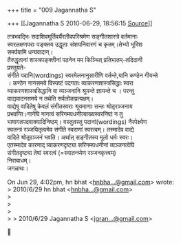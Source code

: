 +++
title = "009 Jagannatha S"

+++
[[Jagannatha S	2010-06-29, 18:56:15 [Source](https://groups.google.com/g/bvparishat/c/cCuhVw7541g)]]



तत्रभवद्भिः सदाशिवमूर्तिवर्यैरतीवपरिश्रमेण सङ्गीतशास्त्रे वर्तमानाः  
स्वरलक्षणपराः पङ्क्तय उद्धृताः संशयनिवारणं च कृतम्।तेभ्यो भूरिशः  
समर्पयामि धन्यवादान्।  
तैरुद्धृतानां शास्त्रपङ्क्तीनां पठनेन मम किञ्चित् प्रतिभातम्-तदिदानी  
प्रस्तूयते-  
संगीते पदानि(wordings) स्वरमेलनानुसारीणि वर्तन्ते,यानि कण्ठेन गीयन्ते  
। कण्ठेन गानसमये विस्पष्टं पदगताः व्याकरणशास्त्रसिद्धाः स्वरा  
व्याकरणशास्त्रसिद्धानि वा व्यञ्जनानि श्रूयन्ते ज्ञायन्ते च । परन्तु  
वाद्यवादनसमये न तथेति सर्वलोकप्रत्यक्षम्।  
वाद्येषु वादितेषु केवलं संगीतस्वराः श्रूयमाणाः सन्तः श्रोतृरञ्जनाय  
प्रभवन्ति।गानेपि गानत्वं सरिगमपधनीत्याख्यस्वरनिष्ठं न तु  
भाषागतपदवाक्यादिनिष्ठम्। वस्तुतस्तु पदानां(wordings) नैरपेक्ष्येण  
स्वतन्त्रं रञ्जयितृत्वमेव संगीते स्वराणां स्वरत्वम्। तस्मादेव वाद्ये  
वादिते श्रोतृऱञ्जनं भवति। अर्थात् सङ्गीतस्य मूलो धर्मः स्वरः।  
एतस्मादेव कारणाद् व्याकरणदृष्ट्या सरिगमपधनीनां व्यञ्जनत्वेपि  
संगीतदृष्ट्या तेषां स्वरत्वं (=स्वातन्त्र्येण रञ्जनकृत्त्वम्)  
निराबाधम्।  
जगन्नाथः।

  
On Jun 29, 4:02pm, hn bhat \<[hnbha...@gmail.com]()\> wrote:  
\> 2010/6/29 hn bhat \<[hnbha...@gmail.com]()\>  
\>  
\>  
\>  
\> \> 2010/6/29 Jagannatha S \<[jgran...@gmail.com]()\>




